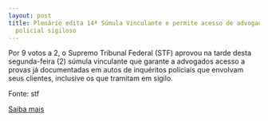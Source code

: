 ```yaml
---
layout: post
title: Plenário edita 14ª Súmula Vinculante e permite acesso de advogado a inquérito
  policial sigiloso
---
```

<p>Por 9 votos a 2, o Supremo Tribunal Federal (STF) aprovou na tarde desta segunda-feira (2) súmula vinculante que garante a advogados acesso a provas já documentadas em autos de inquéritos policiais que envolvam seus clientes, inclusive os que tramitam em sigilo.</p><p>Fonte: stf</p><p><a href="http://www.stf.jus.br/portal/cms/verNoticiaDetalhe.asp?idConteudo=102548" target="_blank">Saiba mais </a></p>
